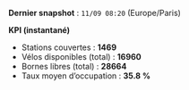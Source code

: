 **Dernier snapshot** : `11/09 08:20` (Europe/Paris)

**KPI (instantané)**

- Stations couvertes : **1469**
- Vélos disponibles (total) : **16960**
- Bornes libres (total) : **28664**
- Taux moyen d’occupation : **35.8 %**
